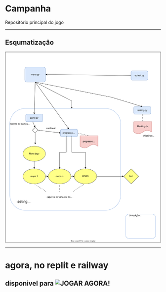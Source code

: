 # Campanha
Repositório principal do jogo

---

## Esqumatização
<img src="https://github.com/JJ-s-Rouguelike/Campanha/blob/main/planjamento.drawio.svg">

---
<!-- Discord: https://discord.gg/6JUqs9qe -->

# agora, no replit e railway

## disponivel para ![JOGAR AGORA!](https://replit.com/@Vjfrib/Campanha?v=1)
